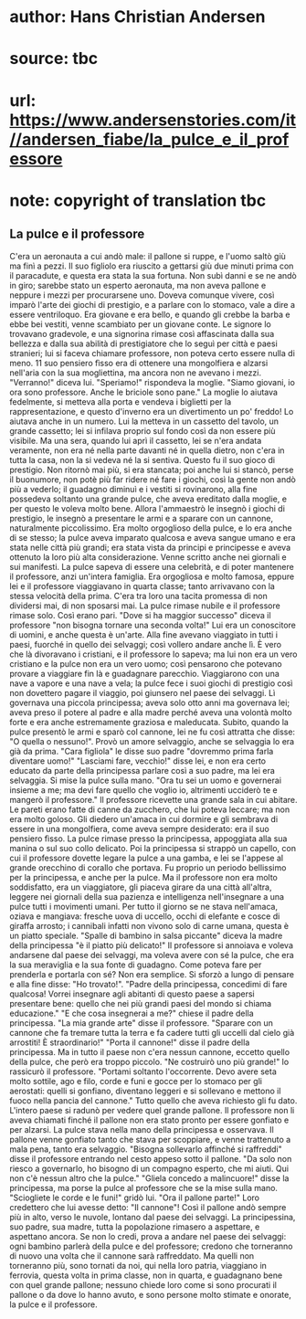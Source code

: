 # author: Hans Christian Andersen
# source: tbc
# url: https://www.andersenstories.com/it//andersen_fiabe/la_pulce_e_il_professore
# note: copyright of translation tbc

## La pulce e il professore 

C'era un aeronauta a cui andò male: il pallone si ruppe, e l'uomo
saltò giù ma finì a pezzi. Il suo figliolo era riuscito a gettarsi giù
due minuti prima con il paracadute, e questa era stata la sua fortuna.
Non subì danni e se ne andò in giro; sarebbe stato un esperto aeronauta,
ma non aveva pallone e neppure i mezzi per procurarsene uno.
Doveva comunque vivere, così imparò l'arte dei giochi di prestigio, e a
parlare con lo stomaco, vale a dire a essere ventriloquo. Era giovane e
era bello, e quando gli crebbe la barba e ebbe bei vestiti, venne
scambiato per un giovane conte. Le signore lo trovavano gradevole, e una
signorina rimase così affascinata dalla sua bellezza e dalla sua abilità
di prestigiatore che lo seguì per città e paesi stranieri; lui si faceva
chiamare professore, non poteva certo essere nulla di meno.
11 suo pensiero fìsso era di ottenere una mongolfiera e alzarsi
nell'aria con la sua mogliettina, ma ancora non ne avevano i mezzi.
"Verranno!" diceva lui.
"Speriamo!" rispondeva la moglie.
"Siamo giovani, io ora sono professore. Anche le briciole sono pane."
La moglie lo aiutava fedelmente, si metteva alla porta e vendeva i
biglietti per la rappresentazione, e questo d'inverno era un
divertimento un po' freddo! Lo aiutava anche in un numero. Lui la
metteva in un cassetto del tavolo, un grande cassetto; lei si infilava
proprio sul fondo così da non essere più visibile.
Ma una sera, quando lui aprì il cassetto, lei se n'era andata
veramente, non era né nella parte davanti né in quella dietro, non
c'era in tutta la casa, non la si vedeva né la si sentiva. Questo fu il
suo gioco di prestigio. Non ritornò mai più, si era stancata; poi anche
lui si stancò, perse il buonumore, non potè più far ridere né fare i
giochi, così la gente non andò più a vederlo; il guadagno diminuì e i
vestiti si rovinarono, alla fine possedeva soltanto una grande pulce,
che aveva ereditato dalla moglie, e per questo le voleva molto bene.
Allora l'ammaestrò le insegnò i giochi di prestigio, le insegnò a
presentare le armi e a sparare con un cannone, naturalmente
piccolissimo.
Era molto orgoglioso della pulce, e lo era anche di se stesso; la pulce
aveva imparato qualcosa e aveva sangue umano e era stata nelle città più
grandi; era stata vista da principi e principesse e aveva ottenuto la
loro più alta considerazione. Venne scritto anche nei giornali e sui
manifesti. La pulce sapeva di essere una celebrità, e di poter mantenere
il professore, anzi un'intera famiglia.
Era orgogliosa e molto famosa, eppure lei e il professore viaggiavano in
quarta classe; tanto arrivavano con la stessa velocità della prima.
C'era tra loro una tacita promessa di non dividersi mai, di non
sposarsi mai. La pulce rimase nubile e il professore rimase solo. Così
erano pari.
"Dove si ha maggior successo" diceva il professore "non bisogna
tornare una seconda volta!" Lui era un conoscitore di uomini, e anche
questa è un'arte.
Alla fine avevano viaggiato in tutti i paesi, fuorché in quello dei
selvaggi; così vollero andare anche lì. È vero che là divoravano i
cristiani, e il professore lo sapeva; ma lui non era un vero cristiano e
la pulce non era un vero uomo; così pensarono che potevano provare a
viaggiare fin là e guadagnare parecchio.
Viaggiarono con una nave a vapore e una nave a vela; la pulce fece i
suoi giochi di prestigio così non dovettero pagare il viaggio, poi
giunsero nel paese dei selvaggi.
Lì governava una piccola principessa; aveva solo otto anni ma governava
lei; aveva preso il potere al padre e alla madre perché aveva una
volontà molto forte e era anche estremamente graziosa e maleducata.
Subito, quando la pulce presentò le armi e sparò col cannone, lei ne fu
così attratta che disse: "O quella o nessuno!". Provò un amore
selvaggio, anche se selvaggia lo era già da prima.
"Cara figliola" le disse suo padre "dovremmo prima farla diventare
uomo!"
"Lasciami fare, vecchio!" disse lei, e non era certo educato da parte
della principessa parlare così a suo padre, ma lei era selvaggia.
Si mise la pulce sulla mano.
"Ora tu sei un uomo e governerai insieme a me; ma devi fare quello che
voglio io, altrimenti ucciderò te e mangerò il professore."
Il professore ricevette una grande sala in cui abitare. Le pareti erano
fatte di canne da zucchero, che lui poteva leccare; ma non era molto
goloso. Gli diedero un'amaca in cui dormire e gli sembrava di essere in
una mongolfiera, come aveva sempre desiderato: era il suo pensiero
fìsso.
La pulce rimase presso la principessa, appoggiata alla sua manina o sul
suo collo delicato. Poi la principessa si strappò un capello, con cui il
professore dovette legare la pulce a una gamba, e lei se l'appese al
grande orecchino di corallo che portava.
Fu proprio un periodo bellissimo per la principessa, e anche per la
pulce. Ma il professore non era molto soddisfatto, era un viaggiatore,
gli piaceva girare da una città all'altra, leggere nei giornali della
sua pazienza e intelligenza nell'insegnare a una pulce tutti i
movimenti umani. Per tutto il giorno se ne stava nell'amaca, oziava e
mangiava: fresche uova di uccello, occhi di elefante e cosce di giraffa
arrosto; i cannibali infatti non vivono solo di carne umana, questa è un
piatto speciale. "Spalle di bambino in salsa piccante" diceva la madre
della principessa "è il piatto più delicato!"
Il professore si annoiava e voleva andarsene dal paese dei selvaggi, ma
voleva avere con sé la pulce, che era la sua meraviglia e la sua fonte
di guadagno. Come poteva fare per prenderla e portarla con sé? Non era
semplice.
Si sforzò a lungo di pensare e alla fine disse: "Ho trovato!".
"Padre della principessa, concedimi di fare qualcosa! Vorrei insegnare
agli abitanti di questo paese a sapersi presentare bene: quello che nei
più grandi paesi del mondo si chiama educazione."
"E che cosa insegnerai a me?" chiese il padre della principessa.
"La mia grande arte" disse il professore. "Sparare con un cannone che
fa tremare tutta la terra e fa cadere tutti gli uccelli dal cielo già
arrostiti! È straordinario!"
"Porta il cannone!" disse il padre della principessa.
Ma in tutto il paese non c'era nessun cannone, eccetto quello della
pulce, che però era troppo piccolo.
"Ne costruirò uno più grande!" lo rassicurò il professore. "Portami
soltanto l'occorrente. Devo avere seta molto sottile, ago e filo, corde
e funi e gocce per lo stomaco per gli aerostati: quelli si gonfiano,
diventano leggeri e si sollevano e mettono il fuoco nella pancia del
cannone."
Tutto quello che aveva richiesto gli fu dato.
L'intero paese si radunò per vedere quel grande pallone. Il professore
non li aveva chiamati finché il pallone non era stato pronto per essere
gonfiato e per alzarsi.
La pulce stava nella mano della principessa e osservava. Il pallone
venne gonfiato tanto che stava per scoppiare, e venne trattenuto a mala
pena, tanto era selvaggio.
"Bisogna sollevarlo affinché si raffreddi" disse il professore
entrando nel cesto appeso sotto il pallone. "Da solo non riesco a
governarlo, ho bisogno di un compagno esperto, che mi aiuti. Qui non
c'è nessun altro che la pulce."
"Gliela concedo a malincuore!" disse la principessa, ma porse la pulce
al professore che se la mise sulla mano.
"Sciogliete le corde e le funi!" gridò lui. "Ora il pallone parte!"
Loro credettero che lui avesse detto: "Il cannone"!
Così il pallone andò sempre più in alto, verso le nuvole, lontano dal
paese dei selvaggi.
La principessina, suo padre, sua madre, tutta la popolazione rimasero a
aspettare, e aspettano ancora. Se non lo credi, prova a andare nel paese
dei selvaggi: ogni bambino parlerà della pulce e del professore; credono
che torneranno di nuovo una volta che il cannone sarà raffreddato. Ma
quelli non torneranno più, sono tornati da noi, qui nella loro patria,
viaggiano in ferrovia, questa volta in prima classe, non in quarta, e
guadagnano bene con quel grande pallone; nessuno chiede loro come si
sono procurati il pallone o da dove lo hanno avuto, e sono persone molto
stimate e onorate, la pulce e il professore.
